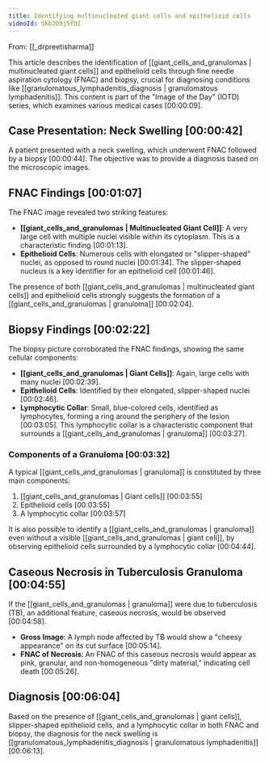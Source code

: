 ```yaml
---
title: Identifying multinucleated giant cells and epithelioid cells
videoId: SkbJO9j5fDI
---
```


From: [[_drpreetisharma]] <br/> 

This article describes the identification of [[giant_cells_and_granulomas | multinucleated giant cells]] and epithelioid cells through fine needle aspiration cytology (FNAC) and biopsy, crucial for diagnosing conditions like [[granulomatous_lymphadenitis_diagnosis | granulomatous lymphadenitis]]. This content is part of the "Image of the Day" (IOTD) series, which examines various medical cases <a class="yt-timestamp" data-t="00:00:09">[00:00:09]</a>.

## Case Presentation: Neck Swelling <a class="yt-timestamp" data-t="00:00:42">[00:00:42]</a>

A patient presented with a neck swelling, which underwent FNAC followed by a biopsy <a class="yt-timestamp" data-t="00:00:44">[00:00:44]</a>. The objective was to provide a diagnosis based on the microscopic images.

## FNAC Findings <a class="yt-timestamp" data-t="00:01:07">[00:01:07]</a>

The FNAC image revealed two striking features:

*   **[[giant_cells_and_granulomas | Multinucleated Giant Cell]]**: A very large cell with multiple nuclei visible within its cytoplasm. This is a characteristic finding <a class="yt-timestamp" data-t="00:01:13">[00:01:13]</a>.
*   **Epithelioid Cells**: Numerous cells with elongated or "slipper-shaped" nuclei, as opposed to round nuclei <a class="yt-timestamp" data-t="00:01:34">[00:01:34]</a>. The slipper-shaped nucleus is a key identifier for an epithelioid cell <a class="yt-timestamp" data-t="00:01:46">[00:01:46]</a>.

The presence of both [[giant_cells_and_granulomas | multinucleated giant cells]] and epithelioid cells strongly suggests the formation of a [[giant_cells_and_granulomas | granuloma]] <a class="yt-timestamp" data-t="00:02:04">[00:02:04]</a>.

## Biopsy Findings <a class="yt-timestamp" data-t="00:02:22">[00:02:22]</a>

The biopsy picture corroborated the FNAC findings, showing the same cellular components:

*   **[[giant_cells_and_granulomas | Giant Cells]]**: Again, large cells with many nuclei <a class="yt-timestamp" data-t="00:02:39">[00:02:39]</a>.
*   **Epithelioid Cells**: Identified by their elongated, slipper-shaped nuclei <a class="yt-timestamp" data-t="00:02:46">[00:02:46]</a>.
*   **Lymphocytic Collar**: Small, blue-colored cells, identified as lymphocytes, forming a ring around the periphery of the lesion <a class="yt-timestamp" data-t="00:03:05">[00:03:05]</a>. This lymphocytic collar is a characteristic component that surrounds a [[giant_cells_and_granulomas | granuloma]] <a class="yt-timestamp" data-t="00:03:27">[00:03:27]</a>.

### Components of a Granuloma <a class="yt-timestamp" data-t="00:03:32">[00:03:32]</a>

A typical [[giant_cells_and_granulomas | granuloma]] is constituted by three main components:
1.  [[giant_cells_and_granulomas | Giant cells]] <a class="yt-timestamp" data-t="00:03:55">[00:03:55]</a>
2.  Epithelioid cells <a class="yt-timestamp" data-t="00:03:55">[00:03:55]</a>
3.  A lymphocytic collar <a class="yt-timestamp" data-t="00:03:57">[00:03:57]</a>

It is also possible to identify a [[giant_cells_and_granulomas | granuloma]] even without a visible [[giant_cells_and_granulomas | giant cell]], by observing epithelioid cells surrounded by a lymphocytic collar <a class="yt-timestamp" data-t="00:04:44">[00:04:44]</a>.

## Caseous Necrosis in Tuberculosis Granuloma <a class="yt-timestamp" data-t="00:04:55">[00:04:55]</a>

If the [[giant_cells_and_granulomas | granuloma]] were due to tuberculosis (TB), an additional feature, caseous necrosis, would be observed <a class="yt-timestamp" data-t="00:04:58">[00:04:58]</a>.

*   **Gross Image**: A lymph node affected by TB would show a "cheesy appearance" on its cut surface <a class="yt-timestamp" data-t="00:05:14">[00:05:14]</a>.
*   **FNAC of Necrosis**: An FNAC of this caseous necrosis would appear as pink, granular, and non-homogeneous "dirty material," indicating cell death <a class="yt-timestamp" data-t="00:05:26">[00:05:26]</a>.

## Diagnosis <a class="yt-timestamp" data-t="00:06:04">[00:06:04]</a>

Based on the presence of [[giant_cells_and_granulomas | giant cells]], slipper-shaped epithelioid cells, and a lymphocytic collar in both FNAC and biopsy, the diagnosis for the neck swelling is [[granulomatous_lymphadenitis_diagnosis | granulomatous lymphadenitis]] <a class="yt-timestamp" data-t="00:06:13">[00:06:13]</a>.